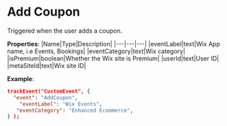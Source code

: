 # Add Coupon

Triggered when the user adds a coupon.

**Properties**:
|Name|Type|Description|
|---|---|---|
|eventLabel|text|Wix App name, i.e Events, Bookings|
|eventCategory|text|Wix category|
|isPremium|boolean|Whether the Wix site is Premium|
|userId|text|User ID|
|metaSiteId|text|Wix site ID|

**Example**:
```JSON
trackEvent("CustomEvent", {
  "event": "AddCoupon",
    "eventLabel": "Wix Events",
   "eventCategory": "Enhanced Ecommerce",
} );
```
